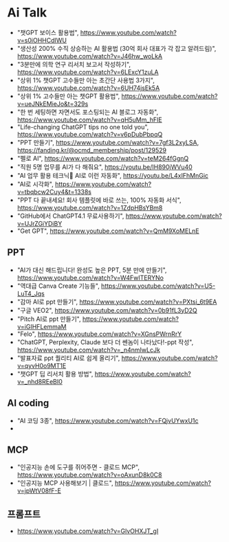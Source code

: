 # Ai Talk 

* "챗GPT 보이스 활용법", https://www.youtube.com/watch?v=s0iOHHCdIWU
* "생산성 200% 수직 상승하는 AI 활용법 (30억 회사 대표가 각 잡고 알려드림)", https://www.youtube.com/watch?v=J46hw_woLkA
* "3분만에 의학 연구 리서치 보고서 작성하기", https://www.youtube.com/watch?v=6LExcY1zuLA
* "상위 1% 챗GPT 고수들만 아는 초간단 사용법 3가지", https://www.youtube.com/watch?v=6UH74jsEk5A
* "상위 1% 고수들만 아는 챗GPT 활용법", https://www.youtube.com/watch?v=ueJNkEMieJo&t=329s
* "한 번 세팅하면 자면서도 포스팅되는 AI 블로그 자동화", https://www.youtube.com/watch?v=qH5uMm_hFIE
* "Life-changing ChatGPT tips no one told you", https://www.youtube.com/watch?v=v6pDubPbpqQ
* "PPT 만들기", https://www.youtube.com/watch?v=7gf3L2xyLSA, https://fanding.kr/@ocmd_membership/post/129529
* "펠로 AI", https://www.youtube.com/watch?v=teM264fGgnQ
* "직원 5명 업무를 AI가 다 해줘요", https://youtu.be/IH890jWVu40
* "AI 업무 활용 테크닉🫨 AI로 이런 자동화", https://youtu.be/L4xIFhMnGic
* "AI로 시각화", https://www.youtube.com/watch?v=tbqbcw2Cuy4&t=1338s
* "PPT 다 끝내세요! 회사 템플릿에 바로 쓰는, 100% 자동화 서식", https://www.youtube.com/watch?v=1ZdpHBsYBm8
* "GitHub에서 ChatGPT4.1 무료사용하기", https://www.youtube.com/watch?v=UJrZGiYDiBY
* "Get GPT", https://www.youtube.com/watch?v=QmM9XoMELnE

## PPT
* "AI가 대신 해드립니다! 완성도 높은 PPT, 5분 만에 만들기", https://www.youtube.com/watch?v=W4FwITERYNo
* "역대급 Canva Create 기능들", https://www.youtube.com/watch?v=U5-LuT4_Jqs
* "감마 AI로 ppt 만들기", https://www.youtube.com/watch?v=PXtsi_6t9EA
* "구글 VEO2", https://www.youtube.com/watch?v=0b91fL3yD2Q
* "Pitch AI로 ppt 만들기", https://www.youtube.com/watch?v=iGIHFLemmaM
* "Felo", https://www.youtube.com/watch?v=XGnsPWrnRrY
* "ChatGPT, Perplexity, Claude 보다 더 쎈놈이 나타났다!-ppt 작성", https://www.youtube.com/watch?v=_n4nmIwLcJk
* "발표자료 ppt 퀄리티 AI로 쉽게 올리기", https://www.youtube.com/watch?v=qyvH0o9MT1E
* "챗GPT 딥 리서치 활용 방법", https://www.youtube.com/watch?v=_nhd8REeBI0

## AI coding
* "AI 코딩 3종", https://www.youtube.com/watch?v=FQjvUYwxU1c
* 

## MCP
* "인공지능 손에 도구를 쥐어주면 - 클로드 MCP", https://www.youtube.com/watch?v=oAxunD8k0C8
* "인공지능 MCP 사용해보기 | 클로드", https://www.youtube.com/watch?v=jpWtV08fF-E

## 프롬프트
* https://www.youtube.com/watch?v=GlvOHXJT_gI
